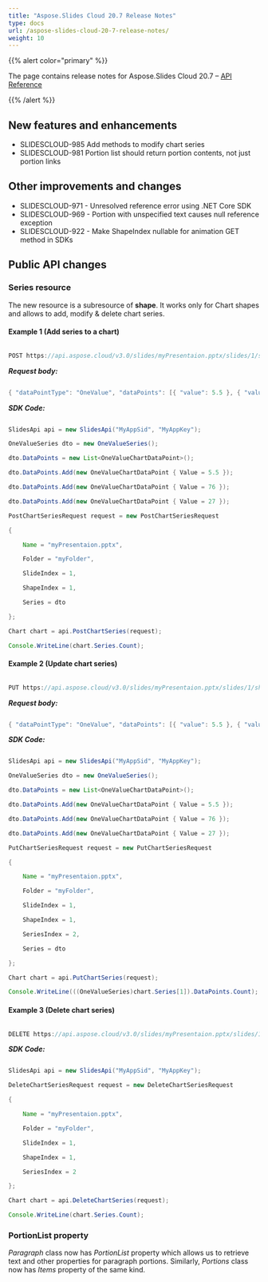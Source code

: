 ```yaml
---
title: "Aspose.Slides Cloud 20.7 Release Notes"
type: docs
url: /aspose-slides-cloud-20-7-release-notes/
weight: 10
---
```


{{% alert color="primary" %}} 

The page contains release notes for Aspose.Slides Cloud 20.7 – [API Reference](https://apireference.aspose.cloud/slides/)

{{% /alert %}} 
## **New features and enhancements**


- SLIDESCLOUD-985 Add methods to modify chart series
- SLIDESCLOUD-981 Portion list should return portion contents, not just portion links
## **Other improvements and changes**


- SLIDESCLOUD-971 - Unresolved reference error using .NET Core SDK
- SLIDESCLOUD-969 - Portion with unspecified text causes null reference exception
- SLIDESCLOUD-922 - Make ShapeIndex nullable for animation GET method in SDKs
## **Public API changes**

### **Series resource**
The new resource is a subresource of **shape**. It works only for Chart shapes and allows to add, modify & delete chart series.
#### **Example 1 (Add series to a chart)**
```java

POST https://api.aspose.cloud/v3.0/slides/myPresentaion.pptx/slides/1/shapes/1/series?folder=myFolder

```

***Request body:***

```java

{ "dataPointType": "OneValue", "dataPoints": [{ "value": 5.5 }, { "value": 76 }, { "value": 27 }] }

```

***SDK Code:***

```java

SlidesApi api = new SlidesApi("MyAppSid", "MyAppKey");

OneValueSeries dto = new OneValueSeries();

dto.DataPoints = new List<OneValueChartDataPoint>();

dto.DataPoints.Add(new OneValueChartDataPoint { Value = 5.5 });

dto.DataPoints.Add(new OneValueChartDataPoint { Value = 76 });

dto.DataPoints.Add(new OneValueChartDataPoint { Value = 27 });

PostChartSeriesRequest request = new PostChartSeriesRequest

{

    Name = "myPresentaion.pptx",

    Folder = "myFolder",

    SlideIndex = 1,

    ShapeIndex = 1,

    Series = dto

};

Chart chart = api.PostChartSeries(request);

Console.WriteLine(chart.Series.Count);

```

#### **Example 2 (Update chart series)**
```java

PUT https://api.aspose.cloud/v3.0/slides/myPresentaion.pptx/slides/1/shapes/1/series/2?folder=myFolder

```

***Request body:***

```java

{ "dataPointType": "OneValue", "dataPoints": [{ "value": 5.5 }, { "value": 76 }, { "value": 27 }] }

```

***SDK Code:***

```java

SlidesApi api = new SlidesApi("MyAppSid", "MyAppKey");

OneValueSeries dto = new OneValueSeries();

dto.DataPoints = new List<OneValueChartDataPoint>();

dto.DataPoints.Add(new OneValueChartDataPoint { Value = 5.5 });

dto.DataPoints.Add(new OneValueChartDataPoint { Value = 76 });

dto.DataPoints.Add(new OneValueChartDataPoint { Value = 27 });

PutChartSeriesRequest request = new PutChartSeriesRequest

{

    Name = "myPresentaion.pptx",

    Folder = "myFolder",

    SlideIndex = 1,

    ShapeIndex = 1,

    SeriesIndex = 2,

    Series = dto

};

Chart chart = api.PutChartSeries(request);

Console.WriteLine(((OneValueSeries)chart.Series[1]).DataPoints.Count);

```
#### **Example 3 (Delete chart series)**
```java

DELETE https://api.aspose.cloud/v3.0/slides/myPresentaion.pptx/slides/1/shapes/1/series/2?folder=myFolder

```

***SDK Code:***

```java

SlidesApi api = new SlidesApi("MyAppSid", "MyAppKey");

DeleteChartSeriesRequest request = new DeleteChartSeriesRequest

{

    Name = "myPresentaion.pptx",

    Folder = "myFolder",

    SlideIndex = 1,

    ShapeIndex = 1,

    SeriesIndex = 2

};

Chart chart = api.DeleteChartSeries(request);

Console.WriteLine(chart.Series.Count);

```
### **PortionList property**
*Paragraph* class now has *PortionList* property which allows us to retrieve text and other properties for paragraph portions.
Similarly, *Portions* class now has *Items* property of the same kind.
